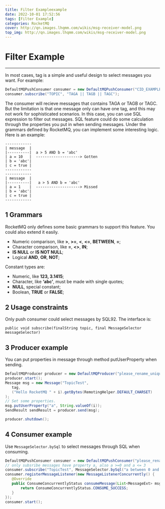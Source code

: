 ```yaml
---
title: Filter Exampleexample
date: 2022-10-01 17:52:56
tags: [Filter Example]
categories: RocketMQ
cover: http://qn.images.lhqmm.com/wikis/msg-receiver-model.png
top_img: http://qn.images.lhqmm.com/wikis/msg-receiver-model.png
---
```




# Filter Example

----------

In most cases, tag is a simple and useful design to select messages you want. For example:

```java
DefaultMQPushConsumer consumer = new DefaultMQPushConsumer("CID_EXAMPLE");
consumer.subscribe("TOPIC", "TAGA || TAGB || TAGC");
```

The consumer will recieve messages that contains TAGA or TAGB or TAGC. But the limitation is that one message only can have one tag, and this may not work for sophisticated scenarios. In this case, you can use SQL expression to filter out messages.
SQL feature could do some calculation through the properties you put in when sending messages. Under the grammars defined by RocketMQ, you can implement some interesting logic. Here is an example:

```
------------
| message  |
|----------|  a > 5 AND b = 'abc'
| a = 10   |  --------------------> Gotten
| b = 'abc'|
| c = true |
------------
------------
| message  |
|----------|   a > 5 AND b = 'abc'
| a = 1    |  --------------------> Missed
| b = 'abc'|
| c = true |
------------
```

## 1 Grammars
RocketMQ only defines some basic grammars to support this feature. You could also extend it easily.

- Numeric comparison, like **>**, **>=**, **<**, **<=**, **BETWEEN**, **=**;
- Character comparison, like **=**, **<>**, **IN**;
- **IS NULL** or **IS NOT NULL**;
- Logical **AND**, **OR**, **NOT**;

Constant types are:

- Numeric, like **123, 3.1415**;
- Character, like **‘abc’**, must be made with single quotes;
- **NULL**, special constant;
- Boolean, **TRUE** or **FALSE**;

## 2 Usage constraints
Only push consumer could select messages by SQL92. The interface is:
```
public void subscribe(finalString topic, final MessageSelector messageSelector)
```

## 3 Producer example
You can put properties in message through method putUserProperty when sending.

```java
DefaultMQProducer producer = new DefaultMQProducer("please_rename_unique_group_name");
producer.start();
Message msg = new Message("TopicTest",
   tag,
   ("Hello RocketMQ " + i).getBytes(RemotingHelper.DEFAULT_CHARSET)
);
// Set some properties.
msg.putUserProperty("a", String.valueOf(i));
SendResult sendResult = producer.send(msg);

producer.shutdown();

```

## 4 Consumer example
Use `MessageSelector.bySql` to select messages through SQL when consuming.


```java
DefaultMQPushConsumer consumer = new DefaultMQPushConsumer("please_rename_unique_group_name_4");
// only subsribe messages have property a, also a >=0 and a <= 3
consumer.subscribe("TopicTest", MessageSelector.bySql("a between 0 and 3");
consumer.registerMessageListener(new MessageListenerConcurrently() {
   @Override
   public ConsumeConcurrentlyStatus consumeMessage(List<MessageExt> msgs, ConsumeConcurrentlyContext context) {
       return ConsumeConcurrentlyStatus.CONSUME_SUCCESS;
   }
});
consumer.start();

```
